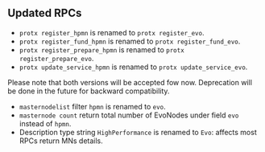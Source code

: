 Updated RPCs
--------

- `protx register_hpmn` is renamed to `protx register_evo`.
- `protx register_fund_hpmn` is renamed to `protx register_fund_evo`.
- `protx register_prepare_hpmn` is renamed to `protx register_prepare_evo`.
- `protx update_service_hpmn` is renamed to `protx update_service_evo`.

Please note that both versions will be accepted fow now. Deprecation will be done in the future for backward compatibility.

- `masternodelist` filter `hpmn` is renamed to `evo`.
- `masternode count` return total number of EvoNodes under field `evo` instead of `hpmn`.
-  Description type string `HighPerformance` is renamed to `Evo`: affects most RPCs return MNs details.